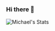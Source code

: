 ### Hi there 👋

![Michael's Stats](https://github-readme-stats.vercel.app/api?username=michaelburkhardt&show_icons=true&count_private=true)

<!--
**michaelburkhardt/michaelburkhardt** is a ✨ _special_ ✨ repository because its `README.md` (this file) appears on your GitHub profile.

Here are some ideas to get you started:

- 🔭 I’m currently working on ...
- 🌱 I’m currently learning ...
- 👯 I’m looking to collaborate on ...
- 🤔 I’m looking for help with ...
- 💬 Ask me about ...
- 📫 How to reach me: ...
- 😄 Pronouns: ...
- ⚡ Fun fact: ...
-->
